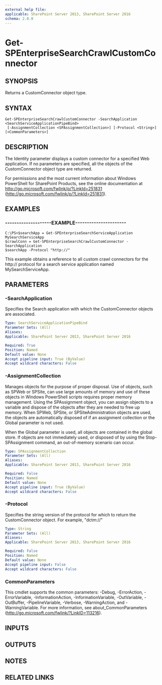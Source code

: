 ```yaml
---
external help file: 
applicable: SharePoint Server 2013, SharePoint Server 2016
schema: 2.0.0
---
```


# Get-SPEnterpriseSearchCrawlCustomConnector

## SYNOPSIS
Returns a CustomConnector object type.

## SYNTAX

```
Get-SPEnterpriseSearchCrawlCustomConnector -SearchApplication <SearchServiceApplicationPipeBind>
 [-AssignmentCollection <SPAssignmentCollection>] [-Protocol <String>] [<CommonParameters>]
```

## DESCRIPTION
The Identity parameter displays a custom connector for a specified Web application.
If no parameters are specified, all the objects of the CustomConnector object type are returned.

For permissions and the most current information about Windows PowerShell for SharePoint Products, see the online documentation at http://go.microsoft.com/fwlink/p/?LinkId=251831 (http://go.microsoft.com/fwlink/p/?LinkId=251831).

## EXAMPLES

### --------------------EXAMPLE---------------------- 
```
C:\PS>$searchApp = Get-SPEnterpriseSearchServiceApplication MySearchServiceApp
$crawlConn = Get-SPEnterpriseSearchCrawlCustomConnector -SearchApplication
$searchApp -Protocol "http://"
```

This example obtains a reference to all custom crawl connectors for the http:// protocol for a search service application named MySearchServiceApp.

## PARAMETERS

### -SearchApplication
Specifies the Search application with which the CustomConnector objects are associated.

```yaml
Type: SearchServiceApplicationPipeBind
Parameter Sets: (All)
Aliases: 
Applicable: SharePoint Server 2013, SharePoint Server 2016

Required: True
Position: Named
Default value: None
Accept pipeline input: True (ByValue)
Accept wildcard characters: False
```

### -AssignmentCollection
Manages objects for the purpose of proper disposal.
Use of objects, such as SPWeb or SPSite, can use large amounts of memory and use of these objects in Windows PowerShell scripts requires proper memory management.
Using the SPAssignment object, you can assign objects to a variable and dispose of the objects after they are needed to free up memory.
When SPWeb, SPSite, or SPSiteAdministration objects are used, the objects are automatically disposed of if an assignment collection or the Global parameter is not used.

When the Global parameter is used, all objects are contained in the global store.
If objects are not immediately used, or disposed of by using the Stop-SPAssignment command, an out-of-memory scenario can occur.

```yaml
Type: SPAssignmentCollection
Parameter Sets: (All)
Aliases: 
Applicable: SharePoint Server 2013, SharePoint Server 2016

Required: False
Position: Named
Default value: None
Accept pipeline input: True (ByValue)
Accept wildcard characters: False
```

### -Protocol
Specifies the string version of the protocol for which to return the CustomConnector object.
For example, "dctm://"

```yaml
Type: String
Parameter Sets: (All)
Aliases: 
Applicable: SharePoint Server 2013, SharePoint Server 2016

Required: False
Position: Named
Default value: None
Accept pipeline input: False
Accept wildcard characters: False
```

### CommonParameters
This cmdlet supports the common parameters: -Debug, -ErrorAction, -ErrorVariable, -InformationAction, -InformationVariable, -OutVariable, -OutBuffer, -PipelineVariable, -Verbose, -WarningAction, and -WarningVariable. For more information, see about_CommonParameters (http://go.microsoft.com/fwlink/?LinkID=113216).

## INPUTS

## OUTPUTS

## NOTES

## RELATED LINKS


